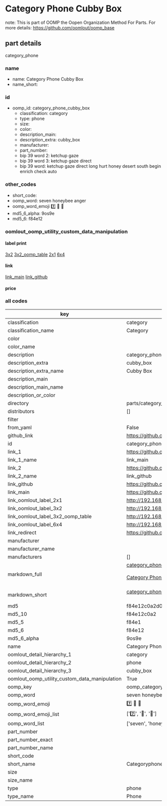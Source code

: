 # Category Phone Cubby Box  

note: This is part of OOMP the Oopen Organization Method For Parts. For more details: https://github.com/oomlout/oomp_base

##  part details
  



category_phone



### name
* name: Category Phone Cubby Box
* name_short: 
### id
* oomp_id: category_phone_cubby_box
  * classification: category
  * type: phone
  * size: 
  * color: 
  * description_main: 
  * description_extra: cubby_box
  * manufacturer: 
  * part_number: 
  * bip 39 word 2: ketchup gaze
  * bip 39 word 3: ketchup gaze direct
  * bip 39 word: ketchup gaze direct long hurt honey desert south begin enrich check auto

### other_codes
* short_code: 
* oomp_word: seven honeybee anger
* oomp_word_emoji :seven: :honeybee: :anger:
* md5_6_alpha: 9os9e
* md5_6: f84e12






### oomlout_oomp_utility_custom_data_manipulation
#### label print
[3x2](http://192.168.1.245:1112/?label=oomp%209os9e)
[3x2_oomp_table](http://192.168.1.108:1112/?label=oomp%209os9e)
[2x1](http://192.168.1.242:1112/?label=oomp%209os9e)
[6x4](http://192.168.1.55:1112/?label=oomp%209os9e)    

#### link

[link_main](https://github.com/oomlout/oomlout_oomp_version_1_messy/tree/main/parts/category_phone_cubby_box) [link_github](https://github.com/oomlout/oomlout_oomp_version_1_messy/tree/main/parts/category_phone_cubby_box)                             

#### price







### all codes 
| key | value |  
| --- | --- |  
| classification | category |  
| classification_name | Category |  
| color |  |  
| color_name |  |  
| description | category_phone |  
| description_extra | cubby_box |  
| description_extra_name | Cubby Box |  
| description_main |  |  
| description_main_name |  |  
| description_or_color |   |  
| directory | parts/category_phone_cubby_box |  
| distributors | [] |  
| filter |  |  
| from_yaml | False |  
| github_link | https://github.com/oomlout/oomlout_oomp_part_src/tree/main/parts/category_phone_cubby_box |  
| id | category_phone_cubby_box |  
| link_1 | https://github.com/oomlout/oomlout_oomp_version_1_messy/tree/main/parts/category_phone_cubby_box |  
| link_1_name | link_main |  
| link_2 | https://github.com/oomlout/oomlout_oomp_version_1_messy/tree/main/parts/category_phone_cubby_box |  
| link_2_name | link_github |  
| link_github | https://github.com/oomlout/oomlout_oomp_version_1_messy/tree/main/parts/category_phone_cubby_box |  
| link_main | https://github.com/oomlout/oomlout_oomp_version_1_messy/tree/main/parts/category_phone_cubby_box |  
| link_oomlout_label_2x1 | http://192.168.1.242:1112/?label=oomp%209os9e |  
| link_oomlout_label_3x2 | http://192.168.1.245:1112/?label=oomp%209os9e |  
| link_oomlout_label_3x2_oomp_table | http://192.168.1.108:1112/?label=oomp%209os9e |  
| link_oomlout_label_6x4 | http://192.168.1.55:1112/?label=oomp%209os9e |  
| link_redirect | https://github.com/oomlout/oomlout_oomp_version_1_messy/tree/main/parts/category_phone_cubby_box |  
| manufacturer |  |  
| manufacturer_name |  |  
| manufacturers | [] |  
| markdown_full | [category_phone_cubby_box](none)<br>[](none)<br>[Category Phone Cubby Box](none)<br><br> |  
| markdown_short | [category_phone_cubby_box](none)<br><br> |  
| md5 | f84e12c0a2d02775b4b7e83c7d182bcf |  
| md5_10 | f84e12c0a2 |  
| md5_5 | f84e1 |  
| md5_6 | f84e12 |  
| md5_6_alpha | 9os9e |  
| name | Category Phone Cubby Box |  
| oomlout_detail_hierarchy_1 | category |  
| oomlout_detail_hierarchy_2 | phone |  
| oomlout_detail_hierarchy_3 | cubby_box |  
| oomlout_oomp_utility_custom_data_manipulation | True |  
| oomp_key | oomp_category_phone_cubby_box |  
| oomp_word | seven honeybee anger |  
| oomp_word_emoji | :seven: :honeybee: :anger: |  
| oomp_word_emoji_list | [':seven:', ':honeybee:', ':anger:'] |  
| oomp_word_list | ['seven', 'honeybee', 'anger'] |  
| part_number |  |  
| part_number_exact |  |  
| part_number_name |  |  
| short_code |  |  
| short_name | Categoryphone |  
| size |  |  
| size_name |  |  
| type | phone |  
| type_name | Phone |  
